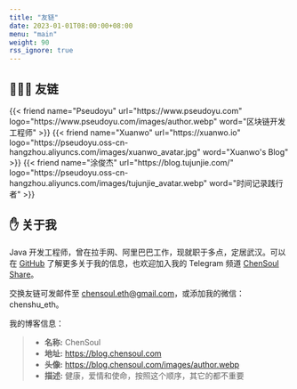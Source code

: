 ```yaml
---
title: "友链"
date: 2023-01-01T08:00:00+08:00
menu: "main"
weight: 90
rss_ignore: true
---
```


## 👨🏻‍💻 友链

<div class="flink" id="article-container">
    <div class="friend-list-div" >
    {{< friend name="Pseudoyu" url="https://www.pseudoyu.com" logo="https://www.pseudoyu.com/images/author.webp" word="区块链开发工程师" >}}
    {{< friend name="Xuanwo" url="https://xuanwo.io" logo="https://pseudoyu.oss-cn-hangzhou.aliyuncs.com/images/xuanwo_avatar.jpg" word="Xuanwo's Blog" >}}
    {{< friend name="涂俊杰" url="https://blog.tujunjie.com/" logo="https://pseudoyu.oss-cn-hangzhou.aliyuncs.com/images/tujunjie_avatar.webp" word="时间记录践行者" >}}
    </div>
</div>

## ✋ 关于我

Java 开发工程师，曾在拉手网、阿里巴巴工作，现就职于多点，定居武汉。可以在 [GitHub](https://github.com/chensoul) 了解更多关于我的信息，也欢迎加入我的 Telegram 频道 [ChenSoul Share](https://t.me/chensoul_share)。

交换友链可发邮件至 chensoul.eth@gmail.com，或添加我的微信：chenshu_eth。

我的博客信息：

> - **名称:** ChenSoul
> - **地址:** https://blog.chensoul.com
> - **头像:** https://blog.chensoul.com/images/author.webp
> - **描述:** 健康，爱情和使命，按照这个顺序，其它的都不重要

